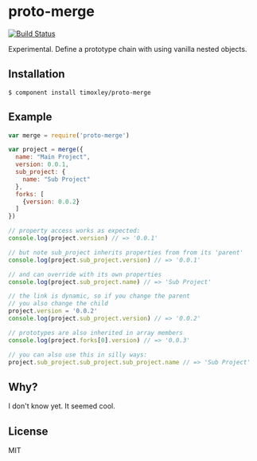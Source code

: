 # proto-merge

[![Build Status](https://travis-ci.org/timoxley/proto-merge.png?branch=master)](https://travis-ci.org/timoxley/proto-merge)

Experimental. Define a prototype chain with using vanilla nested objects.

## Installation

    $ component install timoxley/proto-merge

## Example

```js
var merge = require('proto-merge')

var project = merge({
  name: "Main Project",
  version: 0.0.1,
  sub_project: {
    name: "Sub Project"
  },
  forks: [
    {version: 0.0.2}
  ]
})

// property access works as expected:
console.log(project.version) // => '0.0.1'

// but note sub_project inherits properties from from its 'parent'
console.log(project.sub_project.version) // => '0.0.1'

// and can override with its own properties
console.log(project.sub_project.name) // => 'Sub Project'

// the link is dynamic, so if you change the parent
// you also change the child
project.version = '0.0.2'
console.log(project.sub_project.version) // => '0.0.2'

// prototypes are also inherited in array members
console.log(project.forks[0].version) // => '0.0.3'

// you can also use this in silly ways:
project.sub_project.sub_project.sub_project.name // => 'Sub Project'

```

## Why?

I don't know yet. It seemed cool.

## License

  MIT
